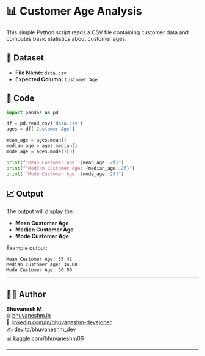 # 📊 Customer Age Analysis

This simple Python script reads a CSV file containing customer data and computes basic statistics about customer ages.

## 📁 Dataset

* **File Name:** `data.csv`
* **Expected Column:** `Customer Age`

## 🧪 Code

```python
import pandas as pd

df = pd.read_csv('data.csv')
ages = df['Customer Age']

mean_age = ages.mean()
median_age = ages.median()
mode_age = ages.mode()[0]

print(f"Mean Customer Age: {mean_age:.2f}")
print(f"Median Customer Age: {median_age:.2f}")
print(f"Mode Customer Age: {mode_age:.2f}")
```

## 📈 Output

The output will display the:

* **Mean Customer Age**
* **Median Customer Age**
* **Mode Customer Age**

Example output:

```
Mean Customer Age: 35.42
Median Customer Age: 34.00
Mode Customer Age: 30.00
```

---
## 🙋‍♂️ Author

**Bhuvanesh M**   
🌐 [bhuvaneshm.in](https://bhuvaneshm.in)   
🔗 [linkedin.com/in/bhuvaneshm-developer](https://www.linkedin.com/in/bhuvaneshm-developer)   
✍️ [dev.to/bhuvaneshm\_dev](https://dev.to/bhuvaneshm_dev)   
📊 [kaggle.com/bhuvaneshm06](https://www.kaggle.com/bhuvaneshm06)    

---
